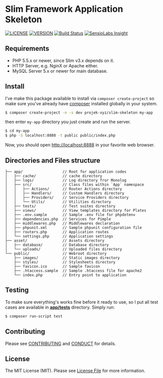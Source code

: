 # Slim Framework Application Skeleton

[![LICENSE](https://img.shields.io/packagist/l/projek-xyz/slim-skeleton.svg?style=flat-square)](LICENSE.md)
[![VERSION](https://img.shields.io/packagist/v/projek-xyz/slim-skeleton.svg?style=flat-square)](https://github.com/projek-xyz/slim-skeleton/releases)
[![Build Status](https://img.shields.io/travis/projek-xyz/slim-skeleton/master.svg?style=flat-square)](https://travis-ci.org/projek-xyz/slim-skeleton)
[![SensioLabs Insight](https://img.shields.io/sensiolabs/i/59c39221-cc85-467f-9e00-c7e0dcbdc9ee.svg?style=flat-square)](https://insight.sensiolabs.com/projects/59c39221-cc85-467f-9e00-c7e0dcbdc9ee)

## Requirements

- PHP 5.5.x or newer, since Slim v3.x depends on it.
- HTTP Server, e.g. NginX or Apache either.
- MySQL Server 5.x or newer for main database.

## Install

I've make this package available to install via `composer create-project` so make sure you've already have [composer](https://getcomposer.org/download/) installed globally in your system.

```bash
$ composer create-project -n -s dev projek-xyz/slim-skeleton my-app
```

then enter `my-app` directory you just create and run the server.

```bash
$ cd my-app
$ php -S localhost:8888 -t public public/index.php
```

Now, you should open [http://localhost:8888](http://localhost:8888) in your favorite web browser.

## Directories and Files structure

```
├── app/                  // Root for application codes
│   ├── cache/            // cache directory
│   ├── logs/             // Log directory fror Monolog
│   ├── src/              // Class files within `App` namespace
│   │   ├── Actions/      // Router Actions directory
│   │   ├── Handlers/     // Custom Handlers directory
│   │   ├── Providers/    // Service Providers directory
│   │   └── Utils/        // Utilities directory
│   ├── tests/            // Test suites directory
│   ├── views/            // View templates directory for Plates
│   ├── .env.sample       // Sample .env file for phpdotenv
│   ├── dependencies.php  // Services for Pimple
│   ├── middlewares.php   // Middlewares declaration
│   ├── phpunit.xml       // Sample phpunit configuration file
│   ├── routers.php       // Application routes
│   └── settings.php      // Application settings
├── asset/                // Assets directory
│   ├── database/         // Database directory
│   └── uploads/          // Uploaded files directory
└── public/               // Webroot directory
    ├── images/           // Static images directory
    ├── styles/           // Stylesheets directory
    ├── favicon.ico       // Sample favicon
    ├── .htaccess.sample  // Sample .htaccess file for apache2
    └── index.php         // Entry point to application
```

## Testing

To make sure everything's works fine before it ready to use, so I put all test cases are available in [**app/tests**](app/tests) directory. Simply run:

```bash
$ composer run-script test
```

## Contributing

Please see [CONTRIBUTING](CONTRIBUTING.md) and [CONDUCT](CONDUCT.md) for details.

## License

The MIT License (MIT). Please see [License File](LICENSE.md) for more information.
